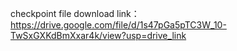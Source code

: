 checkpoint file download link：https://drive.google.com/file/d/1s47pGa5pTC3W_10-TwSxGXKdBmXxar4k/view?usp=drive_link
